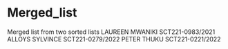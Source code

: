 # Merged_list
Merged list from two sorted lists
LAUREEN MWANIKI SCT221-0983/2021 ALLOYS SYLVINCE SCT221-0279/2022 PETER THUKU SCT221-0221/2022
